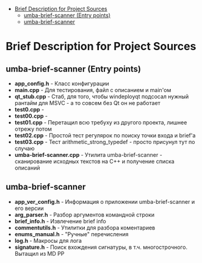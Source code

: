   - [Brief Description for Project Sources](#user-content-brief-description-for-project-sources)
    - [umba-brief-scanner (Entry points)](#user-content-umba-brief-scanner-entry-points)
    - [umba-brief-scanner](#user-content-umba-brief-scanner)

# Brief Description for Project Sources


## umba-brief-scanner (Entry points)

 - **app_config.h** - Класс конфигурации
 - **main.cpp** - Для тестирования, файл с описанием и main'ом
 - **qt_stub.cpp** - Стаб, для того, чтобы windeployqt подсосал нужный рантайм для MSVC - а то совсем без Qt он не работает
 - **test0.cpp** -
 - **test00.cpp** -
 - **test01.cpp** - Перетащил всю требуху из другого проекта, лишнее отрежу потом
 - **test02.cpp** - Простой тест регулярок по поиску точки входа и brief'а
 - **test03.cpp** - Тест arithmetic_strong_typedef - просто присунул тут по случаю
 - **umba-brief-scanner.cpp** - Утилита umba-brief-scanner - сканирование исходных текстов на C++ и получение списка описаний


## umba-brief-scanner

 - **app_ver_config.h** - Информация о приложении umba-brief-scanner и его версии
 - **arg_parser.h** - Разбор аргументов командной строки
 - **brief_info.h** - Извлечение brief info
 - **commentutils.h** - Утилитки для разбора коментариев
 - **enums_manual.h** - "Ручные" перечисления
 - **log.h** - Макросы для лога
 - **signature.h** - Поиск вхождения сигнатуры, в т.ч. многострочного. Вытащил из MD PP

